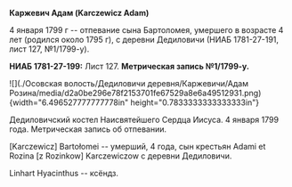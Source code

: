 **Каржевич Адам (Karczewicz Adam)**

4 января 1799 г -- отпевание сына Бартоломея, умершего в возрасте 4 лет
(родился около 1795 г), с деревни Дедиловичи (НИАБ 1781-27-191, лист
127, №1/1799-у).

**НИАБ 1781-27-199:** Лист 127. **Метрическая запись №1/1799-у.**

![](./Осовская волость/Дедиловичи деревня/Каржевичи/Адам Розина/media/d2a0be296e78f2153701fe67529a8e6a49512931.png){width="6.496527777777778in"
height="0.7833333333333333in"}

Дедиловичский костел Наисвятейшего Сердца Иисуса. 4 января 1799 года.
Метрическая запись об отпевании.

\[Karczewicz\] Bartołomei -- умерший, 4 года, сын крестьян Adami et
Rozina \[z Rozinkow\] Karczewiczow с деревни Дедиловичи.

Linhart Hyacinthus -- ксёндз.
